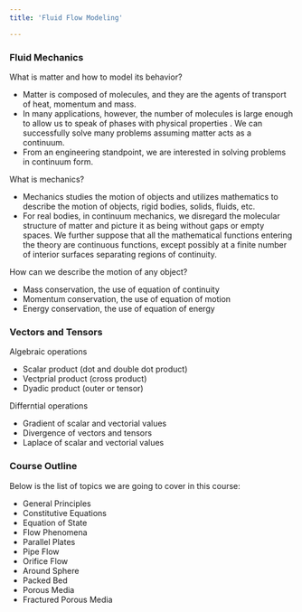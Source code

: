 ```yaml
---
title: 'Fluid Flow Modeling'

---
```


### Fluid Mechanics

What is matter and how to model its behavior?

- Matter is composed of molecules, and they are the agents of transport of heat, momentum and mass.
- In many applications, however, the number of molecules is large enough to allow us to speak of phases with physical properties . We can successfully solve many problems assuming matter acts as a continuum.
- From an engineering standpoint, we are interested in solving problems in continuum form.

What is mechanics?

- Mechanics studies the motion of objects and utilizes mathematics to describe the motion of objects, rigid bodies, solids, fluids, etc.
- For real bodies, in continuum mechanics, we disregard the molecular structure of matter and picture it as being without gaps or empty spaces. We further suppose that all the mathematical functions entering the theory are continuous functions, except possibly at a finite number of interior surfaces separating regions of continuity.

How can we describe the motion of any object?

- Mass conservation, the use of equation of continuity
- Momentum conservation, the use of equation of motion
- Energy conservation, the use of equation of energy

### Vectors and Tensors

Algebraic operations

- Scalar product (dot and double dot product)
- Vectprial product (cross product)
- Dyadic product (outer or tensor)

Differntial operations

- Gradient of scalar and vectorial values
- Divergence of vectors and tensors
- Laplace of scalar and vectorial values

### Course Outline

Below is the list of topics we are going to cover in this course:

- General Principles
- Constitutive Equations
- Equation of State
- Flow Phenomena
- Parallel Plates
- Pipe Flow
- Orifice Flow
- Around Sphere
- Packed Bed
- Porous Media
- Fractured Porous Media
